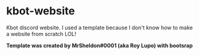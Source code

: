 # kbot-website
Kbot discord website. I used a template because I don't know how to make a website from scratch LOL!

**Template was created by MrSheldon#0001 (aka Roy Lupo) with bootsrap**
